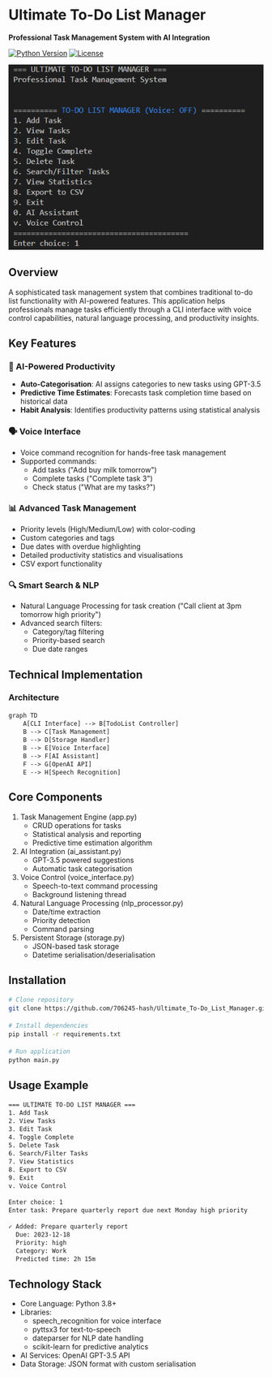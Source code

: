 # Ultimate To-Do List Manager

**Professional Task Management System with AI Integration**

[![Python Version](https://img.shields.io/badge/Python-3.8%2B-blue)](https://python.org)
[![License](https://img.shields.io/badge/License-MIT-green)](LICENSE)

![ToDo CLI Screenshot](todopic.PNG) 

## Overview
A sophisticated task management system that combines traditional to-do list functionality with AI-powered features. This application helps professionals manage tasks efficiently through a CLI interface with voice control capabilities, natural language processing, and productivity insights.

## Key Features

### 🧠 AI-Powered Productivity
- **Auto-Categorisation**: AI assigns categories to new tasks using GPT-3.5
- **Predictive Time Estimates**: Forecasts task completion time based on historical data
- **Habit Analysis**: Identifies productivity patterns using statistical analysis

### 🗣️ Voice Interface
- Voice command recognition for hands-free task management
- Supported commands: 
  - Add tasks ("Add buy milk tomorrow")
  - Complete tasks ("Complete task 3")
  - Check status ("What are my tasks?")

### 📊 Advanced Task Management
- Priority levels (High/Medium/Low) with color-coding
- Custom categories and tags
- Due dates with overdue highlighting
- Detailed productivity statistics and visualisations
- CSV export functionality

### 🔍 Smart Search & NLP
- Natural Language Processing for task creation ("Call client at 3pm tomorrow high priority")
- Advanced search filters:
  - Category/tag filtering
  - Priority-based search
  - Due date ranges

## Technical Implementation

### Architecture
```mermaid
graph TD
    A[CLI Interface] --> B[TodoList Controller]
    B --> C[Task Management]
    B --> D[Storage Handler]
    B --> E[Voice Interface]
    B --> F[AI Assistant]
    F --> G[OpenAI API]
    E --> H[Speech Recognition]
```

## Core Components

1. Task Management Engine (app.py)
    - CRUD operations for tasks
    - Statistical analysis and reporting
    - Predictive time estimation algorithm
2. AI Integration (ai_assistant.py)
    - GPT-3.5 powered suggestions
    - Automatic task categorisation
3. Voice Control (voice_interface.py)
    - Speech-to-text command processing
    - Background listening thread
4. Natural Language Processing (nlp_processor.py)
    - Date/time extraction
    - Priority detection
    - Command parsing
5. Persistent Storage (storage.py)
    - JSON-based task storage
    - Datetime serialisation/deserialisation
  
## Installation
```bash
# Clone repository
git clone https://github.com/706245-hash/Ultimate_To-Do_List_Manager.git

# Install dependencies
pip install -r requirements.txt

# Run application
python main.py
```
## Usage Example
```text
=== ULTIMATE TO-DO LIST MANAGER ===
1. Add Task
2. View Tasks
3. Edit Task
4. Toggle Complete
5. Delete Task
6. Search/Filter Tasks
7. View Statistics
8. Export to CSV
9. Exit
v. Voice Control

Enter choice: 1
Enter task: Prepare quarterly report due next Monday high priority

✓ Added: Prepare quarterly report
  Due: 2023-12-18
  Priority: high
  Category: Work
  Predicted time: 2h 15m
```
## Technology Stack
- Core Language: Python 3.8+
- Libraries:
    - speech_recognition for voice interface
    - pyttsx3 for text-to-speech
    - dateparser for NLP date handling
    - scikit-learn for predictive analytics
- AI Services: OpenAI GPT-3.5 API
- Data Storage: JSON format with custom serialisation
